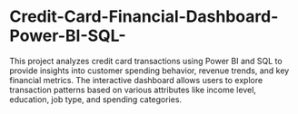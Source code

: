 # Credit-Card-Financial-Dashboard-Power-BI-SQL-
This project analyzes credit card transactions using Power BI and SQL to provide insights into customer spending behavior, revenue trends, and key financial metrics. The interactive dashboard allows users to explore transaction patterns based on various attributes like income level, education, job type, and spending categories.
